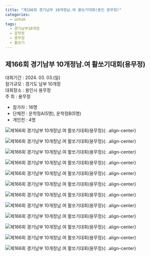 ```yaml
---
title: "제166회 경기남부 10개정남.여 활쏘기대회(용인 용무정)"
categories:
  - unhak
tags:
  - 경기남부10개정
  - 운학정
  - 용무정
  - 활쏘기
---
```


## 제166회 경기남부 10개정남.여 활쏘기대회(용무정)

대회기간 : 2024. 03. 03.(일)     
참가규모 : 경기도 남부 10개정     
대회장소 : 용인시 용무정     
주 최 : 용무정     

- 참가자 : 16명   
- 단체전 : 운학정A(5명), 운학정B(5명)   
- 개인전 : 4명   


![제166회 경기남부 10개정남.여 활쏘기대회(용무정)](/assets/images/unhak/tenjeong_202403_01.jpg "제166회 경기남부 10개정남.여 활쏘기대회(용무정)"){: .align-center}

![제166회 경기남부 10개정남.여 활쏘기대회(용무정)](/assets/images/unhak/tenjeong_202403_02.jpg "제166회 경기남부 10개정남.여 활쏘기대회(용무정)"){: .align-center}

![제166회 경기남부 10개정남.여 활쏘기대회(용무정)](/assets/images/unhak/tenjeong_202403_03.jpg "제166회 경기남부 10개정남.여 활쏘기대회(용무정)"){: .align-center}

![제166회 경기남부 10개정남.여 활쏘기대회(용무정)](/assets/images/unhak/tenjeong_202403_04.jpg "제166회 경기남부 10개정남.여 활쏘기대회(용무정)"){: .align-center}

![제166회 경기남부 10개정남.여 활쏘기대회(용무정)](/assets/images/unhak/tenjeong_202403_05.jpg "제166회 경기남부 10개정남.여 활쏘기대회(용무정)"){: .align-center}

![제166회 경기남부 10개정남.여 활쏘기대회(용무정)](/assets/images/unhak/tenjeong_202403_06.jpg "제166회 경기남부 10개정남.여 활쏘기대회(용무정)"){: .align-center}

![제166회 경기남부 10개정남.여 활쏘기대회(용무정)](/assets/images/unhak/tenjeong_202403_07.jpg "제166회 경기남부 10개정남.여 활쏘기대회(용무정)"){: .align-center}

![제166회 경기남부 10개정남.여 활쏘기대회(용무정)](/assets/images/unhak/tenjeong_202403_08.jpg "제166회 경기남부 10개정남.여 활쏘기대회(용무정)"){: .align-center}

![제166회 경기남부 10개정남.여 활쏘기대회(용무정)](/assets/images/unhak/tenjeong_202403_09.jpg "제166회 경기남부 10개정남.여 활쏘기대회(용무정)"){: .align-center}

![제166회 경기남부 10개정남.여 활쏘기대회(용무정)](/assets/images/unhak/tenjeong_202403_10.jpg "제166회 경기남부 10개정남.여 활쏘기대회(용무정)"){: .align-center}

![제166회 경기남부 10개정남.여 활쏘기대회(용무정)](/assets/images/unhak/tenjeong_202403_11.jpg "제166회 경기남부 10개정남.여 활쏘기대회(용무정)"){: .align-center}

![제166회 경기남부 10개정남.여 활쏘기대회(용무정)](/assets/images/unhak/tenjeong_202403_12.jpg "제166회 경기남부 10개정남.여 활쏘기대회(용무정)"){: .align-center}
